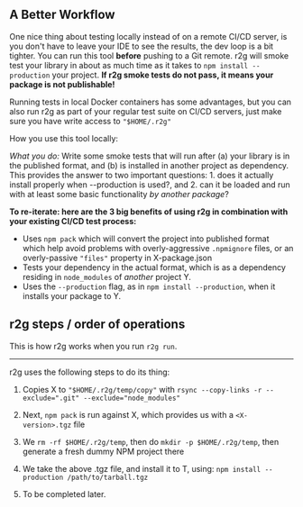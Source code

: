 
## A Better Workflow

One nice thing about testing locally instead of on a remote CI/CD server, is you don't have to leave your IDE to see the results, the dev loop is a bit tighter.
You can run this tool <b>before</b> pushing to a Git remote. r2g will smoke test your library in about as much time as it takes to `npm install --production` your project.
<b>If r2g smoke tests do not pass, it means your package is not publishable!</b> <br>

Running tests in local Docker containers has some advantages, but you can also run r2g as part of your regular test suite on CI/CD servers,
just make sure you have write access to `"$HOME/.r2g"`

How you use this tool locally:

*What you do:* Write some smoke tests that will run after (a) your library is in the published format, and (b) is
installed in another project as dependency. This provides the answer to two important questions: 1. does it actually install
properly when --production is used?, and 2. can it be loaded and run with at least some basic functionality <i>by another package</i>?

<b> To re-iterate: here are the 3 big benefits of using r2g in combination with your existing CI/CD test process: </b>

* Uses `npm pack` which will convert the project into published format which help avoid problems with overly-aggressive `.npmignore` files, or an overly-passive `"files"` property in X-package.json
* Tests your dependency in the actual format, which is as a dependency residing in `node_modules` of <i>another</i> project Y.
* Uses the `--production` flag, as in `npm install --production`, when it installs your package to Y.


## r2g steps / order of operations

This is how r2g works when you run `r2g run`.

---------------------------------------------------------------------------------------------

r2g uses the following steps to do its thing:

1. Copies X to `"$HOME/.r2g/temp/copy"` with `rsync --copy-links -r --exclude=".git" --exclude="node_modules"`

2. Next, `npm pack` is run against X, which provides us with a `<X-version>.tgz` file

3. We `rm -rf $HOME/.r2g/temp`, then do `mkdir -p $HOME/.r2g/temp`, then generate a fresh dummy NPM project there

4. We take the above .tgz file, and install it to T, using: `npm install --production /path/to/tarball.tgz`

5. To be completed later.

